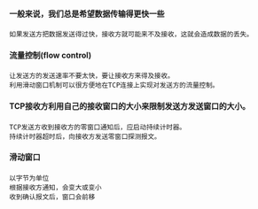 #### 一般来说，我们总是希望数据传输得更快一些

	如果发送方把数据发送得过快，接收方就可能来不及接收，这就会造成数据的丢失。

#### 流量控制(flow control)
	让发送方的发送速率不要太快，要让接收方来得及接收。
	利用滑动窗口机制可以很方便地在TCP连接上实现对发送方的流量控制。

#### TCP接收方利用自己的接收窗口的大小来限制发送方发送窗口的大小。
	TCP发送方收到接收方的零窗口通知后，应启动持续计时器。
	持续计时器超时后，向接收方发送零窗口探测报文。

#### 滑动窗口
	以字节为单位
	根据接收方通知，会变大或变小
	收到确认报文后，窗口会前移